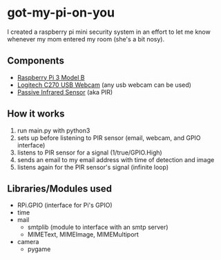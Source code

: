 # got-my-pi-on-you
I created a raspberry pi mini security system in an effort to let me know whenever my mom entered my room (she's a bit nosy).


## Components
* [Raspberry Pi 3 Model B](http://i.imgur.com/7inW1bQ.jpg)
* [Logitech C270 USB Webcam](http://i.imgur.com/N0FCvb1.jpg) (any usb webcam can be used)
* [Passive Infrared Sensor](http://i.imgur.com/KFHnsMW.jpg) (aka PIR)

## How it works
1. run main.py with python3
2. sets up before listening to PIR sensor (email, webcam, and GPIO interface)
3. listens to PIR sensor for a signal (1/true/GPIO.High)
4. sends an email to my email address with time of detection and image
5. listens again for the PIR sensor's signal (infinite loop)


## Libraries/Modules used
* RPi.GPIO (interface for Pi's GPIO)
* time
* mail
  * smtplib (module to interface with an smtp server)
  * MIMEText, MIMEImage, MIMEMultiport
* camera
  * pygame

